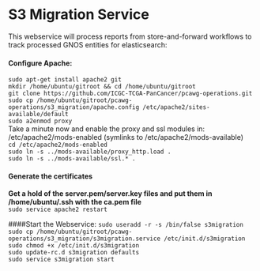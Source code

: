 # S3 Migration Service

This webservice will process reports from store-and-forward workflows to track processed GNOS entities for elasticsearch:

#### Configure Apache:
`sudo apt-get install apache2 git`<br>
`mkdir /home/ubuntu/gitroot && cd /home/ubuntu/gitroot`<br>
`git clone https://github.com/ICGC-TCGA-PanCancer/pcawg-operations.git`<br>
`sudo cp /home/ubuntu/gitroot/pcawg-operations/s3_migration/apache.config /etc/apache2/sites-available/default`<br>
`sudo a2enmod proxy`<br>
Take a minute now and enable the proxy and ssl modules in:<br>
/etc/apache2/mods-enabled (symlinks to /etc/apache2/mods-available)<br>
`cd /etc/apache2/mods-enabled`<br>
`sudo ln -s ../mods-available/proxy_http.load .`<br>
`sudo ln -s ../mods-available/ssl.* .`<br>

#### Generate the certificates
**Get a hold of the server.pem/server.key files and put them in /home/ubuntu/.ssh with the ca.pem file**<br>
`sudo service apache2 restart`<br>


####Start the Webservice:
`sudo useradd -r -s /bin/false s3migration`<br>
`sudo cp /home/ubuntu/gitroot/pcawg-operations/s3_migration/s3migration.service /etc/init.d/s3migration`<br>
`sudo chmod +x /etc/init.d/s3migration`<br>
`sudo update-rc.d s3migration defaults`<br>
`sudo service s3migration start`<br>
<br>
